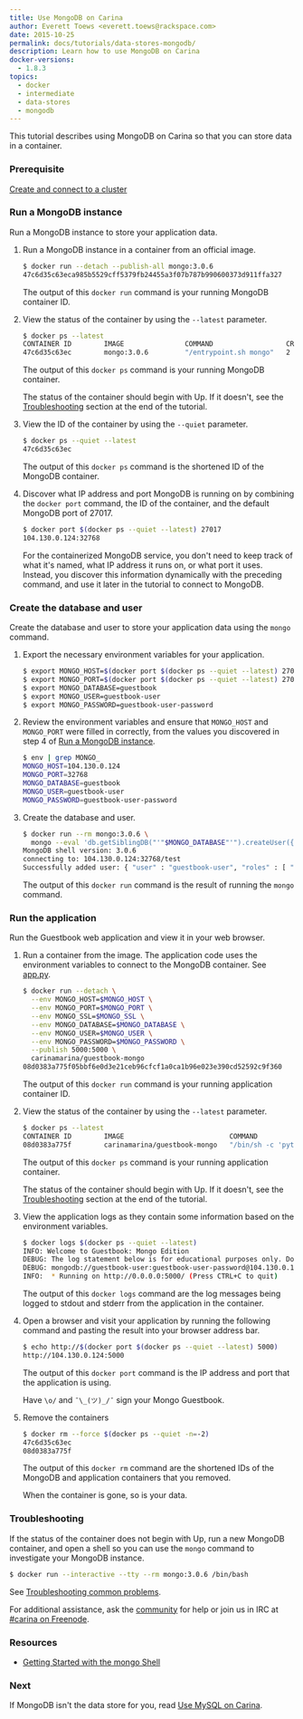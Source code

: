 ```yaml
---
title: Use MongoDB on Carina
author: Everett Toews <everett.toews@rackspace.com>
date: 2015-10-25
permalink: docs/tutorials/data-stores-mongodb/
description: Learn how to use MongoDB on Carina
docker-versions:
  - 1.8.3
topics:
  - docker
  - intermediate
  - data-stores
  - mongodb
---
```


This tutorial describes using MongoDB on Carina so that you can store data in a container.

### Prerequisite

[Create and connect to a cluster](/docs/tutorials/create-connect-cluster/)

### Run a MongoDB instance

Run a MongoDB instance to store your application data.

1. Run a MongoDB instance in a container from an official image.

    ```bash
    $ docker run --detach --publish-all mongo:3.0.6
    47c6d35c63eca985b5529cff5379fb24455a3f07b787b990600373d911ffa327
    ```

    The output of this `docker run` command is your running MongoDB container ID.

1. View the status of the container by using the `--latest` parameter.

    ```bash
    $ docker ps --latest
    CONTAINER ID        IMAGE               COMMAND                  CREATED             STATUS              PORTS                            NAMES
    47c6d35c63ec        mongo:3.0.6         "/entrypoint.sh mongo"   2 minutes ago       Up 2 minutes        104.130.0.124:32768->27017/tcp   d850247d-ae6d-43bd-8b41-fd56f3530283-n1/sad_heisenberg
    ```

    The output of this `docker ps` command is your running MongoDB container.

    The status of the container should begin with Up. If it doesn't, see the [Troubleshooting](#troubleshooting) section at the end of the tutorial.

1. View the ID of the container by using the `--quiet` parameter.

    ```bash
    $ docker ps --quiet --latest
    47c6d35c63ec
    ```

    The output of this `docker ps` command is the shortened ID of the MongoDB container.

1. Discover what IP address and port MongoDB is running on by combining the `docker port` command, the ID of the container, and the default MongoDB port of 27017.

    ```bash
    $ docker port $(docker ps --quiet --latest) 27017
    104.130.0.124:32768
    ```

    For the containerized MongoDB service, you don't need to keep track of what it's named, what IP address it runs on, or what port it uses. Instead, you discover this information dynamically with the preceding command, and use it later in the tutorial to connect to MongoDB.

### Create the database and user

Create the database and user to store your application data using the `mongo` command.

1. Export the necessary environment variables for your application.

    ```bash
    $ export MONGO_HOST=$(docker port $(docker ps --quiet --latest) 27017 | cut -f 1 -d ':')
    $ export MONGO_PORT=$(docker port $(docker ps --quiet --latest) 27017 | cut -f 2 -d ':')
    $ export MONGO_DATABASE=guestbook
    $ export MONGO_USER=guestbook-user
    $ export MONGO_PASSWORD=guestbook-user-password
    ```

1. Review the environment variables and ensure that `MONGO_HOST` and `MONGO_PORT` were filled in correctly, from the values you discovered in step 4 of [Run a MongoDB instance](#run-a-mongodb-instance).

    ```bash
    $ env | grep MONGO_
    MONGO_HOST=104.130.0.124
    MONGO_PORT=32768
    MONGO_DATABASE=guestbook
    MONGO_USER=guestbook-user
    MONGO_PASSWORD=guestbook-user-password
    ```

1. Create the database and user.

    ```bash
    $ docker run --rm mongo:3.0.6 \
      mongo --eval 'db.getSiblingDB("'"$MONGO_DATABASE"'").createUser({"user": "'"$MONGO_USER"'", "pwd": "'"$MONGO_PASSWORD"'", "roles": [ "readWrite" ]})' $MONGO_HOST:$MONGO_PORT
    MongoDB shell version: 3.0.6
    connecting to: 104.130.0.124:32768/test
    Successfully added user: { "user" : "guestbook-user", "roles" : [ "readWrite" ] }
    ```

    The output of this `docker run` command is the result of running the `mongo` command.

### Run the application

Run the Guestbook web application and view it in your web browser.

1. Run a container from the image. The application code uses the environment variables to connect to the MongoDB container. See [app.py](https://github.com/getcarina/examples/blob/master/guestbook-mongo/app.py).

    ```bash
    $ docker run --detach \
      --env MONGO_HOST=$MONGO_HOST \
      --env MONGO_PORT=$MONGO_PORT \
      --env MONGO_SSL=$MONGO_SSL \
      --env MONGO_DATABASE=$MONGO_DATABASE \
      --env MONGO_USER=$MONGO_USER \
      --env MONGO_PASSWORD=$MONGO_PASSWORD \
      --publish 5000:5000 \
      carinamarina/guestbook-mongo
    08d0383a775f05bbf6e0d3e21ceb96cfcf1a0ca1b96e023e390cd52592c9f360  
    ```

    The output of this `docker run` command is your running application container ID.

1. View the status of the container by using the `--latest` parameter.

    ```bash
    $ docker ps --latest
    CONTAINER ID        IMAGE                          COMMAND                  CREATED             STATUS              PORTS                          NAMES
    08d0383a775f        carinamarina/guestbook-mongo   "/bin/sh -c 'python a"   47 seconds ago      Up 47 seconds       104.130.0.124:5000->5000/tcp   d850247d-ae6d-43bd-8b41-fd56f3530283-n1/gloomy_hodgkin
    ```

    The output of this `docker ps` command is your running application container.

    The status of the container should begin with Up. If it doesn't, see the [Troubleshooting](#troubleshooting) section at the end of the tutorial.

1. View the application logs as they contain some information based on the environment variables.

    ```bash
    $ docker logs $(docker ps --quiet --latest)
    INFO: Welcome to Guestbook: Mongo Edition
    DEBUG: The log statement below is for educational purposes only. Do not log credentials.
    DEBUG: mongodb://guestbook-user:guestbook-user-password@104.130.0.124:32768/guestbook?ssl=False
    INFO:  * Running on http://0.0.0.0:5000/ (Press CTRL+C to quit)
    ```

    The output of this `docker logs` command are the log messages being logged to stdout and stderr from the application in the container.

1. Open a browser and visit your application by running the following command and pasting the result into your browser address bar.

    ```bash
    $ echo http://$(docker port $(docker ps --quiet --latest) 5000)
    http://104.130.0.124:5000
    ```

    The output of this `docker port` command is the IP address and port that the application is using.

    Have `\o/` and `¯\_(ツ)_/¯` sign your Mongo Guestbook.

1. Remove the containers

    ```bash
    $ docker rm --force $(docker ps --quiet -n=-2)
    47c6d35c63ec
    08d0383a775f
    ```

    The output of this `docker rm` command are the shortened IDs of the MongoDB and application containers that you removed.

    When the container is gone, so is your data.

### Troubleshooting

If the status of the container does not begin with Up, run a new MongoDB container, and open a shell so you can use the `mongo` command to investigate your MongoDB instance.

```bash
$ docker run --interactive --tty --rm mongo:3.0.6 /bin/bash
```

See [Troubleshooting common problems](/docs/tutorials/troubleshooting/).

For additional assistance, ask the [community](https://community.getcarina.com/) for help or join us in IRC at [#carina on Freenode](http://webchat.freenode.net/?channels=carina).

### Resources

* [Getting Started with the mongo Shell](http://docs.mongodb.org/master/tutorial/getting-started-with-the-mongo-shell/)

### Next

If MongoDB isn't the data store for you, read [Use MySQL on Carina](/docs/tutorials/data-stores-mysql/).
